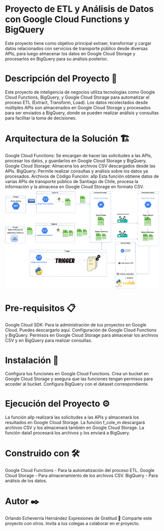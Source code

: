 
# Proyecto de ETL y Análisis de Datos con Google Cloud Functions y BigQuery
Este proyecto tiene como objetivo principal extraer, transformar y cargar datos relacionados con servicios de transporte público desde diversas APIs, para luego almacenar los datos en Google Cloud Storage y procesarlos en BigQuery para su análisis posterior.

# Descripción del Proyecto 🚀
Este proyecto de inteligencia de negocios utiliza tecnologías como Google Cloud Functions, BigQuery, y Google Cloud Storage para automatizar el proceso ETL (Extract, Transform, Load). Los datos recolectados desde múltiples APIs son almacenados en Google Cloud Storage y procesados para ser enviados a BigQuery, donde se pueden realizar análisis y consultas para facilitar la toma de decisiones.

# Arquitectura de la Solución 🏗️
Google Cloud Functions: Se encargan de hacer las solicitudes a las APIs, procesar los datos, y guardarlos en Google Cloud Storage y BigQuery.
Google Cloud Storage: Almacena los archivos CSV descargados desde las APIs.
BigQuery: Permite realizar consultas y análisis sobre los datos ya procesados.
Archivos de Código
Función: allp
Esta función obtiene datos de varias APIs de transporte público de Santiago de Chile, procesa la información y la almacena en Google Cloud Storage en formato CSV.
![](https://github.com/Echeverria29/DataGCPFinal/blob/main/ark2.png)

# Pre-requisitos 📋
Google Cloud SDK: Para la administración de tus proyectos en Google Cloud. Puedes descargarlo aquí.
Configuración de Google Cloud Functions y BigQuery.
Permisos en Google Cloud Storage para almacenar los archivos CSV y en BigQuery para realizar consultas.
# Instalación 🔧
Configura tus funciones en Google Cloud Functions.
Crea un bucket en Google Cloud Storage y asegura que las funciones tengan permisos para acceder al bucket.
Configura BigQuery con el dataset correspondiente.
# Ejecución del Proyecto ⚙️
La función allp realizará las solicitudes a las APIs y almacenará los resultados en Google Cloud Storage.
La función f_cole_m descargará archivos CSV y los almacenará también en Google Cloud Storage.
La función data1 procesará los archivos y los enviará a BigQuery.
# Construido con 🛠️
Google Cloud Functions - Para la automatización del proceso ETL.
Google Cloud Storage - Para almacenamiento de los archivos CSV.
BigQuery - Para análisis de los datos.
# Autor ✒️
Orlando Echeverría Hernández
Expresiones de Gratitud 🎁
Comparte este proyecto con otros.
Invita a tus colegas a colaborar en el proyecto.
